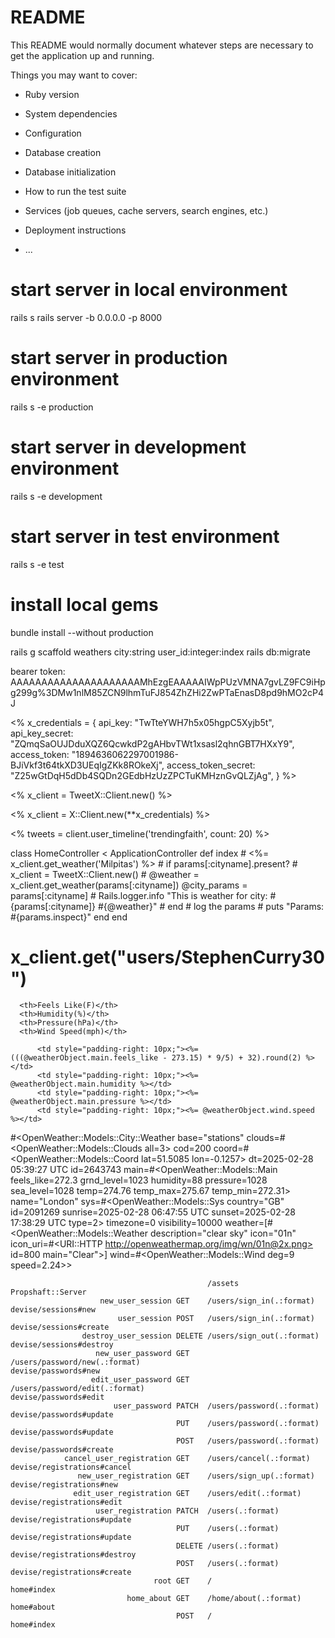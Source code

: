 # README

This README would normally document whatever steps are necessary to get the
application up and running.

Things you may want to cover:

* Ruby version

* System dependencies

* Configuration

* Database creation

* Database initialization

* How to run the test suite

* Services (job queues, cache servers, search engines, etc.)

* Deployment instructions

* ...

# start server in local environment
rails s
rails server -b 0.0.0.0 -p 8000

# start server in production environment
rails s -e production

# start server in development environment
rails s -e development

# start server in test environment
rails s -e test

# install local gems 
bundle install --without production



rails g scaffold weathers city:string user_id:integer:index
rails db:migrate


bearer token: AAAAAAAAAAAAAAAAAAAAAMhEzgEAAAAAIWpPUzVMNA7gvLZ9FC9iHpg299g%3DMw1nlM85ZCN9lhmTuFJ854ZhZHi2ZwPTaEnasD8pd9hMO2cP4J

<% x_credentials = {
    api_key:             "TwTteYWH7h5x05hgpC5Xyjb5t",
    api_key_secret:      "ZQmqSaOUJDduXQZ6QcwkdP2gAHbvTWt1xsasl2qhnGBT7HXxY9",
    access_token:        "1894636062297001986-BJiVkf3t64tkXD3UEqIgZKk8ROkeXj",
    access_token_secret: "Z25wGtDqH5dDb4SQDn2GEdbHzUzZPCTuKMHznGvQLZjAg",
  } %>

<% x_client = TweetX::Client.new() %>

<% x_client = X::Client.new(**x_credentials) %>

<% tweets = client.user_timeline('trendingfaith', count: 20) %>

class HomeController < ApplicationController
  def index
    # <%= x_client.get_weather('Milpitas') %>
    # if params[:cityname].present?
      # x_client = TweetX::Client.new()
      # @weather = x_client.get_weather(params[:cityname])
      @city_params = params[:cityname]
      # Rails.logger.info "This is weather for city: #{params[:cityname]} #{@weather}"
    # end
    # log the params
    # puts "Params: #{params.inspect}"
  end
end



# x_client.get("users/StephenCurry30")

      <th>Feels Like(F)</th>
      <th>Humidity(%)</th>
      <th>Pressure(hPa)</th>
      <th>Wind Speed(mph)</th>

          <td style="padding-right: 10px;"><%= (((@weatherObject.main.feels_like - 273.15) * 9/5) + 32).round(2) %></td>
          <td style="padding-right: 10px;"><%= @weatherObject.main.humidity %></td>
          <td style="padding-right: 10px;"><%= @weatherObject.main.pressure %></td>
          <td style="padding-right: 10px;"><%= @weatherObject.wind.speed %></td>

#<OpenWeather::Models::City::Weather base="stations" 
clouds=#<OpenWeather::Models::Clouds all=3> cod=200 
coord=#<OpenWeather::Models::Coord lat=51.5085 lon=-0.1257> dt=2025-02-28 05:39:27 UTC id=2643743 
main=#<OpenWeather::Models::Main feels_like=272.3 grnd_level=1023 humidity=88 pressure=1028 sea_level=1028 temp=274.76 temp_max=275.67 temp_min=272.31> name="London" 
sys=#<OpenWeather::Models::Sys country="GB" id=2091269 sunrise=2025-02-28 06:47:55 UTC sunset=2025-02-28 17:38:29 UTC type=2> timezone=0 visibility=10000 
weather=[#<OpenWeather::Models::Weather description="clear sky" icon="01n" icon_uri=#<URI::HTTP http://openweathermap.org/img/wn/01n@2x.png> id=800 main="Clear">]
wind=#<OpenWeather::Models::Wind deg=9 speed=2.24>>


                                                /assets                                                                                           Propshaft::Server
                        new_user_session GET    /users/sign_in(.:format)                                                                          devise/sessions#new
                            user_session POST   /users/sign_in(.:format)                                                                          devise/sessions#create
                    destroy_user_session DELETE /users/sign_out(.:format)                                                                         devise/sessions#destroy
                       new_user_password GET    /users/password/new(.:format)                                                                     devise/passwords#new
                      edit_user_password GET    /users/password/edit(.:format)                                                                    devise/passwords#edit
                           user_password PATCH  /users/password(.:format)                                                                         devise/passwords#update
                                         PUT    /users/password(.:format)                                                                         devise/passwords#update
                                         POST   /users/password(.:format)                                                                         devise/passwords#create
                cancel_user_registration GET    /users/cancel(.:format)                                                                           devise/registrations#cancel
                   new_user_registration GET    /users/sign_up(.:format)                                                                          devise/registrations#new
                  edit_user_registration GET    /users/edit(.:format)                                                                             devise/registrations#edit
                       user_registration PATCH  /users(.:format)                                                                                  devise/registrations#update
                                         PUT    /users(.:format)                                                                                  devise/registrations#update
                                         DELETE /users(.:format)                                                                                  devise/registrations#destroy
                                         POST   /users(.:format)                                                                                  devise/registrations#create
                                    root GET    /                                                                                                 home#index
                              home_about GET    /home/about(.:format)                                                                             home#about
                                         POST   /                                                                                                 home#index


